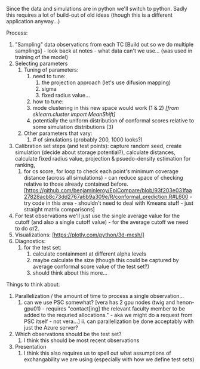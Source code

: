 Since the data and simulations are in python we'll switch to python. Sadly this requires a lot of build-out of old ideas (though this is a different application anyway...)


Process:
1. "Sampling" data observations from each TC [Build out so we do multiple samplings] - look back at notes - what data can't we use... (was used in training of the model)
2. Selecting parameters
    1. Tuning of parameters:
        1. need to tune:
           1. the projection approach (let's use difusion mapping)
           2. sigma
           3. fixed radius value...
        2. how to tune:
          1. mode clustering in this new space would work (1 & 2) *[from sklearn.cluster import MeanShift]*
          2. potentially the uniform distribution of conformal scores relative to some simulation distributions (3)
    2. Other parameters that vary:
        1. \# of simulations (probably 200, 1000 looks?)
3. Calibration set steps (and test points): capture random seed, create simulation (decide about storage potential?), calculate distances, calculate fixed radius value, projection & psuedo-density estimation for ranking,
    1. for cs score, for loop to check each point's minimum coverage distance (across all simulations) - can reduce space of checking relative to those already contained before. [https://github.com/benjaminleroy/EpiCompare/blob/93f203e031faa27828acb8c73dd2767a6b9a309e/R/conformal_prediction.R#L600 - try code in this area - shouldn't need to deal with Kmeans stuff - just straight matrix comparisons]
4. For test observations we'll just use the single average value for the cutoff (and also a single cutoff value) - for the average cutoff we need to do $\alpha/2$.
5. Visualizations: [https://plotly.com/python/3d-mesh/]
6. Diagnostics:
    1. for the test set:
        1. calculate containment at different alpha levels
        2. maybe calculate the size (though this could be captured by average conformal score value of the test set?)
        3. should think about this more...



Things to think about:

1. Parallelization / the amount of time to process a single observation...
    1. can we use PSC somewhat? [vera has 2 gpu nodes (twig and henon-gpu01) - requires "contact[ing] the relevant faculty member to be added to the requried allocations." - aka we might do a request from PSC itself - not vera...]
  ii. can parallelization be done acceptably with just the Azure server?
2. Which observations should be the test set?
    1. I think this should be most recent observations
3. Presentation
    1. I think this also requires us to spell out what assumptions of exchangability we are using (especially with how we define test sets)







